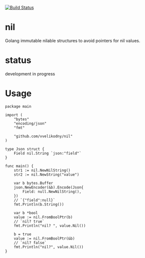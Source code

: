 [![Build Status](https://travis-ci.com/vvelikodny/null.svg?branch=main)](https://travis-ci.com/vvelikodny/null)

# nil
Golang immutable nilable structures to avoid pointers for nil values.

# status

development in progress

# Usage

```golang
package main

import (
	"bytes"
	"encoding/json"
	"fmt"

	"github.com/vvelikodny/nil"
)

type Json struct {
	Field nil.String `json:"field"`
}

func main() {
	str1 := nil.NewNilString()
	str2 := nil.NewString("value")

	var b bytes.Buffer
	json.NewEncoder(&b).Encode(Json{
		Field: null.NewNilString(),
	})
	// `{"field":null}`
	fmt.Println(b.String())

    var b *bool
    value := nil.FromBoolPtr(b)
    // `nil? true`
    fmt.Println("nil? ", value.Nil())

    b = true
	value := nil.FromBoolPtr(&b)
    // `nil? false`
	fmt.Println("nil?", value.Nil())
}
```
